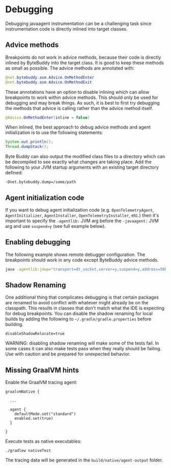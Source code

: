# Debugging

Debugging javaagent instrumentation can be a challenging task since instrumentation
code is directly inlined into target classes.

## Advice methods

Breakpoints do not work in advice methods, because their code is directly inlined
by ByteBuddy into the target class. It is good to keep these methods as small as possible.
The advice methods are annotated with:

```java
@net.bytebuddy.asm.Advice.OnMethodEnter
@net.bytebuddy.asm.Advice.OnMethodExit
```

These annotations have an option to disable inlining which can allow breakpoints to work within
advice methods. This should only be used for debugging and may break things. As such, it is best to
first try debugging the methods that advice is calling rather than the advice method itself.

```java
@Advice.OnMethodEnter(inline = false)
```

When inlined, the best approach to debug advice methods and agent initialization is to use the
following statements:

```java
System.out.println();
Thread.dumpStack();
```

Byte Buddy can also output the modified class files to a directory which can be decompiled to see
exactly what changes are taking place. Add the following to your JVM startup arguments with
an existing target directory defined:

```shell
-Dnet.bytebuddy.dump=/some/path
```

## Agent initialization code

If you want to debug agent initialization code (e.g. `OpenTelemetryAgent`, `AgentInitializer`,
`AgentInstaller`, `OpenTelemetryInstaller`, etc.) then it's important to specify the `-agentlib:` JVM arg
before the `-javaagent:` JVM arg and use `suspend=y` (see full example below).

## Enabling debugging

The following example shows remote debugger configuration. The breakpoints
should work in any code except ByteBuddy advice methods.

```bash
java -agentlib:jdwp="transport=dt_socket,server=y,suspend=y,address=5000" -javaagent:opentelemetry-javaagent-<version>.jar -jar app.jar
```

## Shadow Renaming

One additional thing that complicates debugging is that certain packages are renamed to avoid
conflict with whatever might already be on the classpath. This results in classes that don't match
what the IDE is expecting for debug breakpoints. You can disable the shadow renaming for local
builds by adding the following to `~/.gradle/gradle.properties` before building.

```properties
disableShadowRelocate=true
```

WARNING: disabling shadow renaming will make some of the tests fail. In some cases it can also make
tests pass when they really should be failing. Use with caution and be prepared for unexpected
behavior.

## Missing GraalVM hints

Enable the GraalVM tracing agent:

```
graalvmNative {

  ...

  agent {
    defaultMode.set("standard")
    enabled.set(true)
  }

}
```

Execute tests as native executables:

```
./gradlew nativeTest
```

The tracing data will be generated in the `build/native/agent-output` folder.
